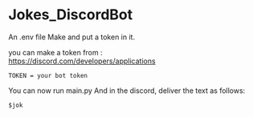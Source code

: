 # Jokes_DiscordBot

An .env file Make and put a token in it.

you can make a token from :  
https://discord.com/developers/applications

```
TOKEN = your bot token
```

You can now run main.py
And in the discord, deliver the text as follows:

```
$jok

```
